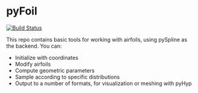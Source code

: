 # pyFoil
[![Build Status](https://travis-ci.com/mdolab/pyfoil.svg?token=36zwuokfRKs1pbmxMGZX&branch=master)](https://travis-ci.com/mdolab/pyfoil)

This repo contains basic tools for working with airfoils, using pySpline as the backend. You can:
- Initialize with coordinates
- Modify airfoils
- Compute geometric parameters
- Sample according to specific distributions
- Output to a number of formats, for visualization or meshing with pyHyp
